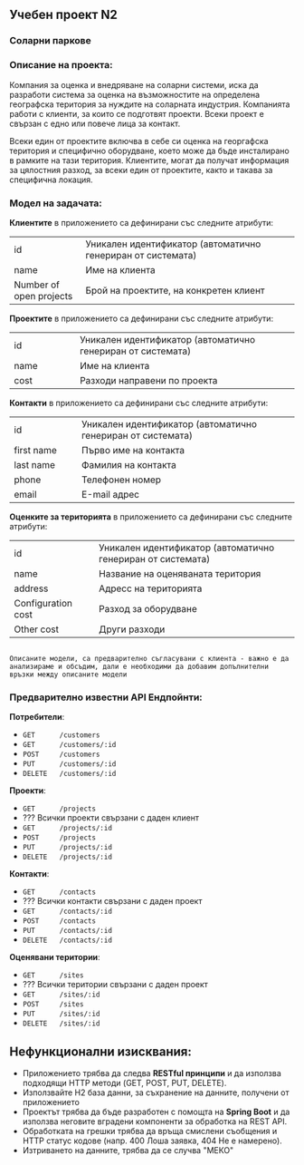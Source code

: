 ## Учебен проект N2
### Соларни паркове

### Описание на проекта:
Компания за оценка и внедряване на соларни системи, иска да разработи система за оценка на 
възможностите на определена географска територия за нуждите на соларната индустрия. Компанията работи с клиенти, за които се подготвят проекти. Всеки проект е свързан с едно или повече лица за контакт. 

Всеки един от проектите включва в себе си оценка на георгафска територия и специфично оборудване, което
може да бъде инсталирано в рамките на тази територия. Клиентите, могат да получат информация за цялостния разход, за всеки един от проектите, както и такава за специфична локация. 


### Модел на задачата:
**Клиентите** в приложението са дефинирани със следните атрибути:
<table>
    <tr>
        <td width="200">id</td>
        <td width="800">Уникален идентификатор (автоматично генериран от системата)</td>
    </tr>
    <tr>
        <td width="200">name</td>
        <td width="800">Име на клиента</td>
    </tr>
    <tr>
        <td width="200">Number of open projects</td>
        <td width="800">Брой на проектите, на конкретен клиент</td>
    </tr>
</table>


**Проектите** в приложението са дефинирани със следните атрибути:
<table>
    <tr>
        <td width="200">id</td>
        <td width="800">Уникален идентификатор (автоматично генериран от системата)</td>
    </tr>
    <tr>
        <td width="200">name</td>
        <td width="800">Име на клиента</td>
    </tr>
    <tr>
        <td width="200">cost</td>
        <td width="800">Разходи направени по проекта</td>
    </tr>
</table>

**Контакти** в приложението са дефинирани със следните атрибути:
<table>
    <tr>
        <td width="200">id</td>
        <td width="800">Уникален идентификатор (автоматично генериран от системата)</td>
    </tr>
    <tr>
        <td width="200">first name</td>
        <td width="800">Първо име на контакта</td>
    </tr>
    <tr>
        <td width="200">last name</td>
        <td width="800">Фамилия на контакта</td>
    </tr>
    <tr>
        <td width="200">phone</td>
        <td width="800">Телефонен номер</td>
    </tr>
    <tr>
        <td width="200">email</td>
        <td width="800">Е-mail адрес</td>
    </tr>
</table>

**Оценките за територията** в приложението са дефинирани със следните атрибути:
<table>
    <tr>
        <td width="200">id</td>
        <td width="800">Уникален идентификатор (автоматично генериран от системата)</td>
    </tr>
    <tr>
        <td width="200">name</td>
        <td width="800">Название на оценяваната територия</td>
    </tr>
    <tr>
        <td width="200">address</td>
        <td width="800">Адресс на територията</td>
    </tr>
    <tr>
        <td width="200">Configuration cost</td>
        <td width="800">Разход за оборудване</td>
    </tr>
    <tr>
        <td width="200">Other cost</td>
        <td width="800">Други разходи</td>
    </tr>
</table>

<code>
Описаните модели, са предварително съгласувани с клиента - важно е да анализираме и обсъдим, дали е необходими да добавим допълнителни връзки между описаните модели
</code>


### Предварително известни API Ендпойнти:
**Потребители**:
- `GET      /customers`
- `GET      /customers/:id`
- `POST     /customers`
- `PUT      /customers/:id`
- `DELETE   /customers/:id`

**Проекти**:
- `GET      /projects`
- ??? Всички проекти свързани с даден клиент
- `GET      /projects/:id`
- `POST     /projects`
- `PUT      /projects/:id`
- `DELETE   /projects/:id`

**Контакти**:
- `GET      /contacts`
- ??? Всички контакти свързани с даден проект
- `GET      /contacts/:id`
- `POST     /contacts`
- `PUT      /contacts/:id`
- `DELETE   /contacts/:id`

**Оценявани територии**:
- `GET      /sites`
- ??? Всички територии свързани с даден проект
- `GET      /sites/:id`
- `POST     /sites`
- `PUT      /sites/:id`
- `DELETE   /sites/:id`


## Нефункционални изисквания:
- Приложението трябва да следва **RESTful принципи** и да използва подходящи HTTP методи (GET, POST, PUT, DELETE).
- Използвайте H2 база данни, за съхранение на данните, получени от приложението
- Проектът трябва да бъде разработен с помощта на **Spring Boot** и да използва неговите вградени компоненти за обработка на REST API.
- Обработката на грешки трябва да връща смислени съобщения и HTTP статус кодове (напр. 400 Лоша заявка, 404 Не е намерено).
- Изтриването на данните, трябва да се случва "МЕКО"

<!-- 
## Технологичен стек:
- **Java 8+**
- **Spring Boot** (с Spring Web за създаване на RESTful услуги)
- **Maven** (за управление на зависимости)
- **Spring Boot DevTools** (по избор, за по-бързо разработване)

## Структура на проекта:

### Контролери:
- Обработват HTTP заявки, делегират на услуги и връщат отговори.
- Пример: `TaskController.java`

### Услуги:
- Бизнес логика за управление на задачи (CRUD операции в паметта).
- Пример: `TaskService.java`

### Модели:
- Дефинират структурата на една `Task`.
- Пример: `Task.java`

### Обработка на изключения:
- Централизирана обработка на грешки за ресурс не е намерен, невалиден вход и др.
- Пример: `GlobalExceptionHandler.java`

---

## Example Scenarios:

#### Създаване на нова задача:
**Request:**
```json
POST /tasks
{
  "title": "Complete assignment",
  "description": "Finish the math assignment",
  "status": "PENDING",
  "dueDate": "2024-10-31"
}
```

**Response**
```json
{
  "id": 1,
  "title": "Complete assignment",
  "description": "Finish the math assignment",
  "status": "PENDING",
  "dueDate": "2024-10-31"
}
```

####  Взимане на всички задачи:

**Request:**

GET /tasks

**Response:**
```json
[
  {
    "id": 1,
    "title": "Complete assignment",
    "description": "Finish the math assignment",
    "status": "PENDING",
    "dueDate": "2024-10-31"
  }
]
```

#### Update a Task’s Status:

**Request:**

PUT /tasks/1
```json
{
  "status": "IN_PROGRESS"
}
```

**Response:**
```json
{
  "id": 1,
  "title": "Complete assignment",
  "description": "Finish the math assignment",
  "status": "IN_PROGRESS",
  "dueDate": "2024-10-31"
}
```

#### Delete a Task:


**Request:**
DELETE /tasks/1

**Response:**
204 No Content -->
